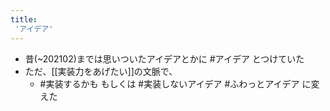 ```yaml
---
title:
 'アイデア'
---
```


- 昔(~202102)までは思いついたアイデアとかに #アイデア とつけていた
- ただ、[[実装力をあげたい]]の文脈で、
    - #実装するかも もしくは #実装しないアイデア #ふわっとアイデア に変えた
